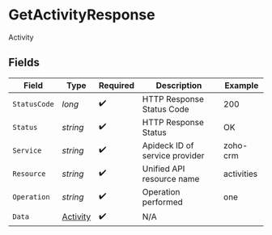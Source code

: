 # GetActivityResponse

Activity


## Fields

| Field                                           | Type                                            | Required                                        | Description                                     | Example                                         |
| ----------------------------------------------- | ----------------------------------------------- | ----------------------------------------------- | ----------------------------------------------- | ----------------------------------------------- |
| `StatusCode`                                    | *long*                                          | :heavy_check_mark:                              | HTTP Response Status Code                       | 200                                             |
| `Status`                                        | *string*                                        | :heavy_check_mark:                              | HTTP Response Status                            | OK                                              |
| `Service`                                       | *string*                                        | :heavy_check_mark:                              | Apideck ID of service provider                  | zoho-crm                                        |
| `Resource`                                      | *string*                                        | :heavy_check_mark:                              | Unified API resource name                       | activities                                      |
| `Operation`                                     | *string*                                        | :heavy_check_mark:                              | Operation performed                             | one                                             |
| `Data`                                          | [Activity](../../Models/Components/Activity.md) | :heavy_check_mark:                              | N/A                                             |                                                 |